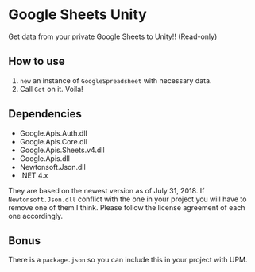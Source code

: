# Google Sheets Unity 

Get data from your private Google Sheets to Unity!! (Read-only)

## How to use

1. `new` an instance of `GoogleSpreadsheet` with necessary data.
2. Call `Get` on it. Voila!

## Dependencies

- Google.Apis.Auth.dll
- Google.Apis.Core.dll
- Google.Apis.Sheets.v4.dll
- Google.Apis.dll
- Newtonsoft.Json.dll
- .NET 4.x

They are based on the newest version as of July 31, 2018.
If `Newtonsoft.Json.dll` conflict with the one in your project you will have to remove one of them I think.
Please follow the license agreement of each one accordingly.

## Bonus

There is a `package.json` so you can include this in your project with UPM.